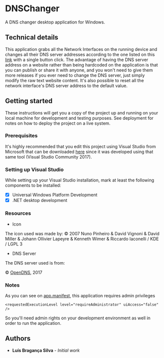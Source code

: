 # DNSChanger

A DNS changer desktop application for Windows.

## Technical details

This application grabs all the Network Interfaces on the running device and changes all their DNS server addresses according to the one listed on this [link](https://gist.githubusercontent.com/luisbraganca/1c756ab03c94ce49f60be89092f28c0b/raw/2f7bbf59ed80cd499c5873deedea655a206c09e9/opendns.txt) with a single button click.
The advantage of having the DNS server address on a website rather than being hardcoded on the application is that you can publish or share it with anyone, and you won't need to give them more releases if you ever need to change the DNS server, just simply modify the raw text website content. It's also possible to reset all the network interface's DNS server address to the default value.

## Getting started

These instructions will get you a copy of the project up and running on your local machine for development and testing purposes. See deployment for notes on how to deploy the project on a live system.

### Prerequisites

It's highly recommended that you edit this project using Visual Studio from Microsoft that can be downloaded [here](https://www.visualstudio.com/vs/community/) since it was developed using that same tool (Visual Studio Community 2017).

### Setting up Visual Studio

While setting up your Visual Studio installation, mark at least the following components to be installed:

- [x] Universal Windows Platform Development
- [x] .NET desktop development

### Resources

* Icon

The icon used was made by:
© 2007 Nuno Pinheiro & David Vignoni & David Miller & Johann Ollivier Lapeyre & Kenneth Wimer & Riccardo Iaconelli / KDE / LGPL 3

* DNS Server

The DNS server used is from:

© [OpenDNS](https://www.opendns.com/), 2017

### Notes

As you can see on [app.manifest](https://github.com/luisbraganca/dns-changer/blob/master/DNSChanger/app.manifest), this application requires admin privileges
```
<requestedExecutionLevel level="requireAdministrator" uiAccess="false" />
```
So you'll need admin rights on your development environment as well in order to run the application.

## Authors

* **Luís Bragança Silva** - *Initial work*
